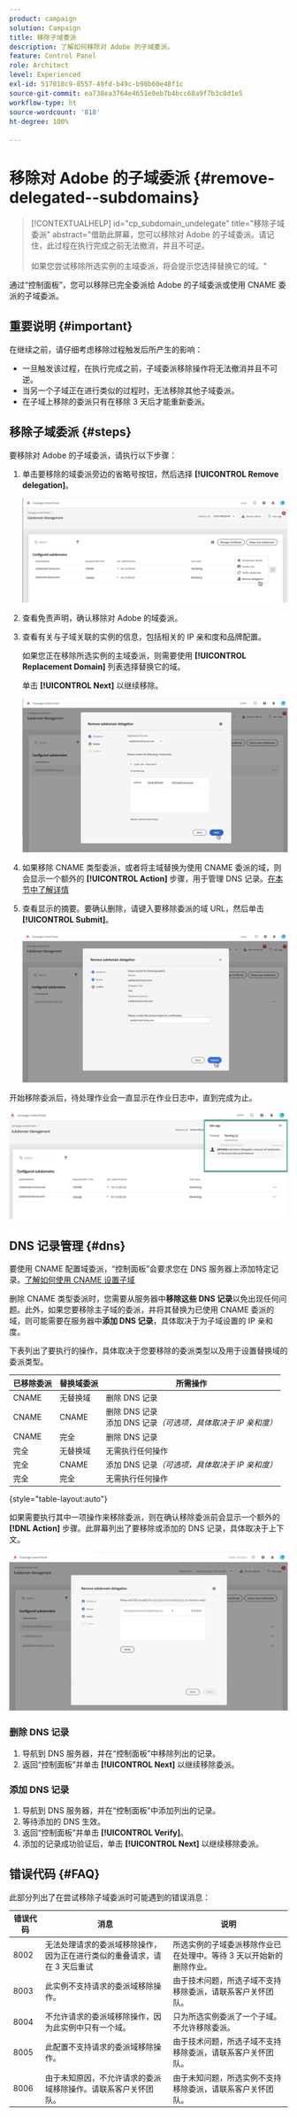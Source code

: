 ```yaml
---
product: campaign
solution: Campaign
title: 移除子域委派
description: 了解如何移除对 Adobe 的子域委派。
feature: Control Panel
role: Architect
level: Experienced
exl-id: 517818c9-8557-49fd-b49c-b98b60e48f1c
source-git-commit: ea738ea3764e4651e0eb7b4bcc68a9f7b3c8d1e5
workflow-type: ht
source-wordcount: '818'
ht-degree: 100%

---
```


# 移除对 Adobe 的子域委派 {#remove-delegated--subdomains}

>[!CONTEXTUALHELP]
>id="cp_subdomain_undelegate"
>title="移除子域委派"
>abstract="借助此屏幕，您可以移除对 Adobe 的子域委派。请记住，此过程在执行完成之前无法撤消，并且不可逆。<br><br>如果您尝试移除所选实例的主域委派，将会提示您选择替换它的域。"

通过“控制面板”，您可以移除已完全委派给 Adobe 的子域委派或使用 CNAME 委派的子域委派。

## 重要说明 {#important}

在继续之前，请仔细考虑移除过程触发后所产生的影响：

* 一旦触发该过程，在执行完成之前，子域委派移除操作将无法撤消并且不可逆。
* 当另一个子域正在进行类似的过程时，无法移除其他子域委派。
* 在子域上移除的委派只有在移除 3 天后才能重新委派。

## 移除子域委派 {#steps}

要移除对 Adobe 的子域委派，请执行以下步骤：

1. 单击要移除的域委派旁边的省略号按钮，然后选择 **[!UICONTROL Remove delegation]**。

   ![](assets/undelegate-subdomain.png)

1. 查看免责声明，确认移除对 Adobe 的域委派。

1. 查看有关与子域关联的实例的信息，包括相关的 IP 亲和度和品牌配置。

   如果您正在移除所选实例的主域委派，则需要使用 **[!UICONTROL Replacement Domain]** 列表选择替换它的域。

   单击 **[!UICONTROL Next]** 以继续移除。

   ![](assets/undelegate-subdomain-details.png)

1. 如果移除 CNAME 类型委派，或者将主域替换为使用 CNAME 委派的域，则会显示一个额外的 **[!UICONTROL Action]** 步骤，用于管理 DNS 记录。[在本节中了解详情](#dns)

1. 查看显示的摘要。要确认删除，请键入要移除委派的域 URL，然后单击 **[!UICONTROL Submit]**。

   ![](assets/undelegate-submit.png)

开始移除委派后，待处理作业会一直显示在作业日志中，直到完成为止。

![](assets/undelegate-job.png)

## DNS 记录管理 {#dns}

要使用 CNAME 配置域委派，“控制面板”会要求您在 DNS 服务器上添加特定记录。[了解如何使用 CNAME 设置子域](setting-up-new-subdomain.md#use-cnames)

删除 CNAME 类型委派时，您需要从服务器中&#x200B;**移除这些 DNS 记录**&#x200B;以免出现任何问题。此外，如果您要移除主子域的委派，并将其替换为已使用 CNAME 委派的域，则可能需要在服务器中&#x200B;**添加 DNS 记录**，具体取决于为子域设置的 IP 亲和度。

下表列出了要执行的操作，具体取决于您要移除的委派类型以及用于设置替换域的委派类型。

| 已移除委派 | 替换域委派 | 所需操作 |
|  ---  |  ---  |  ---  |
| CNAME | 无替换域 | 删除 DNS 记录 |
| CNAME | CNAME | 删除 DNS 记录<br/>添加 DNS 记录&#x200B;*（可选项，具体取决于 IP 亲和度）* |
| CNAME | 完全 | 删除 DNS 记录 |
| 完全 | 无替换域 | 无需执行任何操作 |
| 完全 | CNAME | 添加 DNS 记录&#x200B;*（可选项，具体取决于 IP 亲和度）* |
| 完全 | 完全 | 无需执行任何操作 |

{style="table-layout:auto"}

如果需要执行其中一项操作来移除委派，则在确认移除委派前会显示一个额外的 **[!DNL Action]** 步骤。此屏幕列出了要移除或添加的 DNS 记录，具体取决于上下文。

![](assets/action-step.png)

### 删除 DNS 记录

1. 导航到 DNS 服务器，并在“控制面板”中移除列出的记录。
1. 返回“控制面板”并单击 **[!UICONTROL Next]** 以继续移除委派。

### 添加 DNS 记录

1. 导航到 DNS 服务器，并在“控制面板”中添加列出的记录。
1. 等待添加的 DNS 生效。
1. 返回“控制面板”并单击 **[!UICONTROL Verify]**。
1. 添加的记录成功验证后，单击 **[!UICONTROL Next]** 以继续移除委派。

## 错误代码 {#FAQ}

此部分列出了在尝试移除子域委派时可能遇到的错误消息：

| 错误代码 | 消息 | 说明 |
|  ---  |  ---  |  ---  |
| 8002 | 无法处理请求的委派域移除操作，因为正在进行类似的重叠请求，请在 3 天后重试 | 所选实例的子域委派移除作业已在处理中。等待 3 天以开始新的删除作业。 |
| 8003 | 此实例不支持请求的委派域移除操作。 | 由于技术问题，所选子域不支持移除委派，请联系客户关怀团队。 |
| 8004 | 不允许请求的委派域移除操作，因为此实例中只有一个域。 | 只为所选实例委派了一个子域。不允许移除委派。 |
| 8005 | 此配置不支持请求的委派域移除操作。 | 由于技术问题，所选子域不支持移除委派，请联系客户关怀团队。 |
| 8006 | 由于未知原因，不允许请求的委派域移除操作。请联系客户关怀团队。 | 由于未知问题，所选实例不支持移除委派，请联系客户关怀团队。 |
